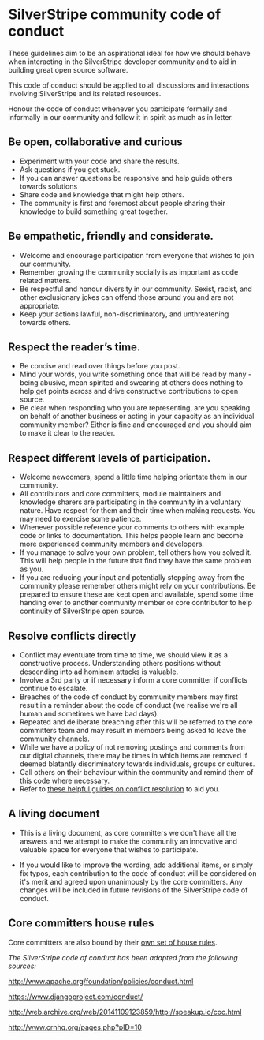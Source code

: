 # SilverStripe community code of conduct

These guidelines aim to be an aspirational ideal for how we should behave when interacting in the SilverStripe developer community and to aid in building great open source software.

This code of conduct should be applied to all discussions and interactions involving SilverStripe and its related resources.

Honour the code of conduct whenever you participate formally and informally in our community and follow it in spirit as much as in letter.

## **Be open, collaborative and curious**

 * Experiment with your code and share the results.
 * Ask questions if you get stuck.
 * If you can answer questions be responsive and help guide others towards solutions
 * Share code and knowledge that might help others.
 * The community is first and foremost about people sharing their knowledge to build something great together.

## Be empathetic, friendly and considerate.
 * Welcome and encourage participation from everyone that wishes to join our community.
 * Remember growing the community socially is as important as code related matters.
 * Be respectful and honour diversity in our community. Sexist, racist, and other exclusionary jokes can offend those around you and are not appropriate.
 * Keep your actions lawful, non-discriminatory, and unthreatening towards others.

## Respect the reader’s time.
 * Be concise and read over things before you post.
 * Mind your words, you write something once that will be read by many - being abusive, mean spirited and swearing at others does nothing to help get points across and drive constructive contributions to open source.
 * Be clear when responding who you are representing, are you speaking on behalf of another business or acting in your capacity as an individual community member? Either is fine and encouraged and you should aim to make it clear to the reader.

## Respect different levels of participation.
 * Welcome newcomers, spend a little time helping orientate them in our community.
 * All contributors and core committers, module maintainers and knowledge sharers are participating in the community in a voluntary nature. Have respect for them and their time when making requests. You may need to exercise some patience.
 * Whenever possible reference your comments to others with example code or links to documentation. This helps people learn and become more experienced community members and developers.
 * If you manage to solve your own problem, tell others how you solved it. This will help people in the future that find they have the same problem as you.
 * If you are reducing your input and potentially stepping away from the community please remember others might rely on your contributions. Be prepared to ensure these are kept open and available, spend some time handing over to another community member or core contributor to help continuity of SilverStripe open source.

## Resolve conflicts directly
 * Conflict may eventuate from time to time, we should view it as a constructive process. Understanding others positions without descending into ad hominem attacks is valuable.
 * Involve a 3rd party or if necessary inform a core committer if conflicts continue to escalate.
 * Breaches of the code of conduct by community members may first result in a reminder about the code of conduct (we realise we're all human and sometimes we have bad days).
 * Repeated and deliberate breaching after this will be referred to the core committers team and may result in members being asked to leave the community channels.
 * While we have a policy of not removing postings and comments from our digital channels, there may be times in which items are removed if deemed blatantly discriminatory towards individuals, groups or cultures.
 * Call others on their behaviour within the community and remind them of this code where necessary.
 * Refer to [these helpful guides on conflict resolution](http://www.crnhq.org/pages.php?pID=10) to aid you.

## A living document
 * This is a living document, as core committers we don't have all the answers and we attempt to make the community an innovative and valuable space for everyone that wishes to participate.

 * If you would like to improve the wording, add additional items, or simply fix typos, each contribution to the code of conduct will be considered on it's merit and agreed upon unanimously by the core committers. Any changes will be included in future revisions of the SilverStripe code of conduct.

## Core committers house rules
Core committers are also bound by their [own set of house rules](core_committers#house_rules_for_the_core_committer_team).

_The SilverStripe code of conduct has been adapted from the following sources:_

http://www.apache.org/foundation/policies/conduct.html

https://www.djangoproject.com/conduct/

http://web.archive.org/web/20141109123859/http://speakup.io/coc.html

http://www.crnhq.org/pages.php?pID=10
